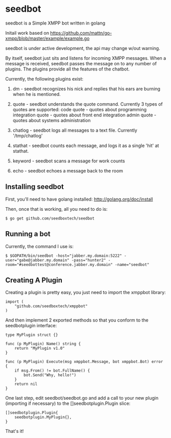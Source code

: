 seedbot
=======

seedbot is a Simple XMPP bot written in golang  

Initail work based on https://github.com/mattn/go-xmpp/blob/master/example/example.go

seedbot is under active development, the api may change w/out warning.  

By itself, seedbot just sits and listens for incoming XMPP messages.  When a message is received, seedbot passes the message on to any number of plugins.  The plugins provide all the features of the chatbot.

Currently, the following plugins exist: 

1. dm - seedbot recognizes his nick and replies that his ears are burning when he is mentioned. 

2. quote - seedbot understands the quote command.  Currently 3 types of quotes are supported: 
	code quote - quotes about programming
	integration quote - quotes about front end integration
	admin quote - quotes about systems administration

3. chatlog - seedbot logs all messages to a text file. Currently '/tmp/chatlog'

4. stathat - seedbot counts each message, and logs it as a single 'hit' at stathat.

5. keyword - seedbot scans a message for work counts

6. echo - seedbot echoes a message back to the room

Installing seedbot
------------------
First, you'll need to have golang installed:  http://golang.org/doc/install

Then, once that is working, all you need to do is: 

```
$ go get github.com/seedboxtech/seedbot
```

Running a bot
-------------

Currently, the command I use is: 

```
$ $GOPATH/bin/seedbot -host="jabber.my.domain:5222" -user="gabe@jabber.my.domain" -pass="hunter2" -room="#seedbottest@conference.jabber.my.domain" -name="seedbot"
```

Creating A Plugin
-----------------

Creating a plugin is pretty easy, you just need to import the xmppbot library: 

```
import (
	"github.com/seedboxtech/xmppbot"
)
```

And then implement 2 exported methods so that you conform to the seedbotplugin interface: 

```
type MyPlugin struct {}

func (p MyPlugin) Name() string {
	return "MyPlugin v1.0"
}

func (p MyPlugin) Execute(msg xmppbot.Message, bot xmppbot.Bot) error {
	if msg.From() != bot.FullName() {
		bot.Send("Why, hello!")
	}
	return nil
}
```

One last step, edit seedbot/seedbot.go and add a call to your new plugin (importing if necessary) to the []seedbotplugin.Plugin slice:

```
[]seedbotplugin.Plugin{
	seedbotplugin.MyPlugin{},
}
```

That's it!
